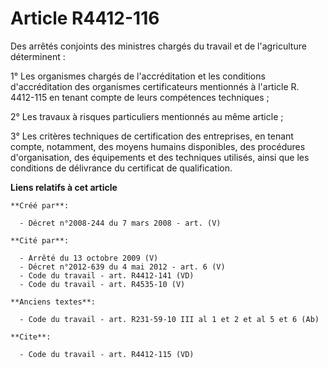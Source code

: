 # Article R4412-116

Des arrêtés conjoints des ministres chargés du travail et de l'agriculture déterminent : 

1° Les organismes chargés de l'accréditation et les conditions d'accréditation des organismes certificateurs mentionnés à
l'article R. 4412-115 en tenant compte de leurs compétences techniques ; 

2° Les travaux à risques particuliers mentionnés au même article ; 

3° Les critères techniques de certification des entreprises, en tenant compte, notamment, des moyens humains disponibles, des
procédures d'organisation, des équipements et des techniques utilisés, ainsi que les conditions de délivrance du certificat
de qualification.

**Liens relatifs à cet article**

	**Créé par**:

	  - Décret n°2008-244 du 7 mars 2008 - art. (V)

	**Cité par**:

	  - Arrêté du 13 octobre 2009 (V)
	  - Décret n°2012-639 du 4 mai 2012 - art. 6 (V)
	  - Code du travail - art. R4412-141 (VD)
	  - Code du travail - art. R4535-10 (V)

	**Anciens textes**:

	  - Code du travail - art. R231-59-10 III al 1 et 2 et al 5 et 6 (Ab)

	**Cite**:

	  - Code du travail - art. R4412-115 (VD)
